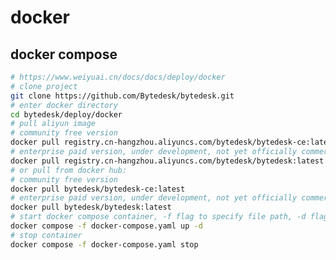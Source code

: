 <!--
 * @Author: jackning 270580156@qq.com
 * @Date: 2024-03-12 10:21:18
 * @LastEditors: jackning 270580156@qq.com
 * @LastEditTime: 2025-01-17 12:37:10
 * @Description: bytedesk.com https://github.com/Bytedesk/bytedesk
 *   Please be aware of the BSL license restrictions before installing Bytedesk IM – 
 *  selling, reselling, or hosting Bytedesk IM as a service is a breach of the terms and automatically terminates your rights under the license.
 *  Business Source License 1.1: https://github.com/Bytedesk/bytedesk/blob/main/LICENSE 
 *  contact: 270580156@qq.com 
 *  联系：270580156@qq.com
 * Copyright (c) 2024 by bytedesk.com, All Rights Reserved. 
-->
# docker

## docker compose

```bash
# https://www.weiyuai.cn/docs/docs/deploy/docker
# clone project
git clone https://github.com/Bytedesk/bytedesk.git
# enter docker directory
cd bytedesk/deploy/docker
# pull aliyun image
# community free version
docker pull registry.cn-hangzhou.aliyuncs.com/bytedesk/bytedesk-ce:latest
# enterprise paid version, under development, not yet officially commercialized
docker pull registry.cn-hangzhou.aliyuncs.com/bytedesk/bytedesk:latest
# or pull from docker hub:
# community free version
docker pull bytedesk/bytedesk-ce:latest
# enterprise paid version, under development, not yet officially commercialized
docker pull bytedesk/bytedesk:latest
# start docker compose container, -f flag to specify file path, -d flag to start container in background mode
docker compose -f docker-compose.yaml up -d
# stop container
docker compose -f docker-compose.yaml stop
```
